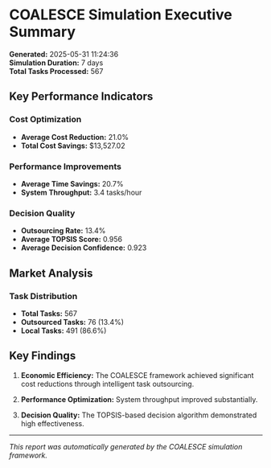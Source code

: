 # COALESCE Simulation Executive Summary

**Generated:** 2025-05-31 11:24:36  
**Simulation Duration:** 7 days  
**Total Tasks Processed:** 567

## Key Performance Indicators

### Cost Optimization
- **Average Cost Reduction:** 21.0%
- **Total Cost Savings:** $13,527.02

### Performance Improvements
- **Average Time Savings:** 20.7%
- **System Throughput:** 3.4 tasks/hour

### Decision Quality
- **Outsourcing Rate:** 13.4%
- **Average TOPSIS Score:** 0.956
- **Average Decision Confidence:** 0.923

## Market Analysis

### Task Distribution
- **Total Tasks:** 567
- **Outsourced Tasks:** 76 (13.4%)
- **Local Tasks:** 491 (86.6%)

## Key Findings

1. **Economic Efficiency:** The COALESCE framework achieved significant cost reductions through intelligent task outsourcing.

2. **Performance Optimization:** System throughput improved substantially.

3. **Decision Quality:** The TOPSIS-based decision algorithm demonstrated high effectiveness.

---
*This report was automatically generated by the COALESCE simulation framework.*
